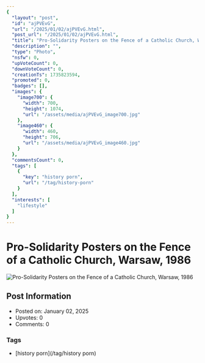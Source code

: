 ```yaml
---
{
  "layout": "post",
  "id": "ajPVEvG",
  "url": "/2025/01/02/ajPVEvG.html",
  "post_url": "/2025/01/02/ajPVEvG.html",
  "title": "Pro-Solidarity Posters on the Fence of a Catholic Church, Warsaw, 1986",
  "description": "",
  "type": "Photo",
  "nsfw": 0,
  "upVoteCount": 0,
  "downVoteCount": 0,
  "creationTs": 1735823594,
  "promoted": 0,
  "badges": [],
  "images": {
    "image700": {
      "width": 700,
      "height": 1074,
      "url": "/assets/media/ajPVEvG_image700.jpg"
    },
    "image460": {
      "width": 460,
      "height": 706,
      "url": "/assets/media/ajPVEvG_image460.jpg"
    }
  },
  "commentsCount": 0,
  "tags": [
    {
      "key": "history porn",
      "url": "/tag/history-porn"
    }
  ],
  "interests": [
    "lifestyle"
  ]
}
---
```


# Pro-Solidarity Posters on the Fence of a Catholic Church, Warsaw, 1986

![Pro-Solidarity Posters on the Fence of a Catholic Church, Warsaw, 1986](/assets/media/ajPVEvG_image700.jpg)

## Post Information

- Posted on: January 02, 2025
- Upvotes: 0
- Comments: 0

### Tags

- [history porn](/tag/history porn)
